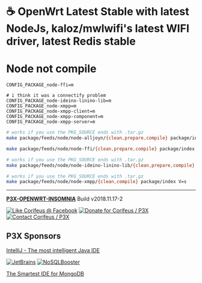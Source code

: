 [//]: #@corifeus-header

# ☕ OpenWrt Latest Stable with latest NodeJs, kaloz/mwlwifi's latest WIFI driver, latest Redis stable

                        
[//]: #@corifeus-header:end
# Node not compile


```text
CONFIG_PACKAGE_node-ffi=m

# i think it was a connectify problem
CONFIG_PACKAGE_node-ideino-linino-lib=m
CONFIG_PACKAGE_node-xmpp=m
CONFIG_PACKAGE_node-xmpp-client=m
CONFIG_PACKAGE_node-xmpp-component=m
CONFIG_PACKAGE_node-xmpp-server=m
```

```bash
# works if you use the PKG_SOURCE ends with .tar.gz
make package/feeds/node/node-alljoyn/{clean,prepare,compile} package/index V=s

make package/feeds/node/node-ffi/{clean,prepare,compile} package/index V=s

# works if you use the PKG_SOURCE ends with .tar.gz
make package/feeds/node/node-ideino-linino-lib/{clean,prepare,compile} package/index V=s

# works if you use the PKG_SOURCE ends with .tar.gz
make package/feeds/node/node-xmpp/{clean,compile} package/index V=s
```

[//]: #@corifeus-footer

---

[**P3X-OPENWRT-INSOMNIA**](https://pages.corifeus.com/openwrt-insomnia) Build v2018.11.17-2 

[![Like Corifeus @ Facebook](https://img.shields.io/badge/LIKE-Corifeus-3b5998.svg)](https://www.facebook.com/corifeus.software) [![Donate for Corifeus / P3X](https://img.shields.io/badge/Donate-Corifeus-003087.svg)](https://www.paypal.com/cgi-bin/webscr?cmd=_s-xclick&hosted_button_id=QZVM4V6HVZJW6)  [![Contact Corifeus / P3X](https://img.shields.io/badge/Contact-P3X-ff9900.svg)](https://www.patrikx3.com/en/front/contact) 


## P3X Sponsors

[IntelliJ - The most intelligent Java IDE](https://www.jetbrains.com)
  
[![JetBrains](https://cdn.corifeus.com/assets/svg/jetbrains-logo.svg)](https://www.jetbrains.com/) [![NoSQLBooster](https://cdn.corifeus.com/assets/png/nosqlbooster-70x70.png)](https://www.nosqlbooster.com/)

[The Smartest IDE for MongoDB](https://www.nosqlbooster.com)
  
  
 

[//]: #@corifeus-footer:end

